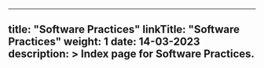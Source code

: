 
---
title: "Software Practices"
linkTitle: "Software Practices"
weight: 1
date: 14-03-2023
description: >
  Index page for Software Practices.
---

